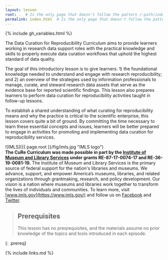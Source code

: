```yaml
---
layout: lesson
root: .  # Is the only page that doesn't follow the pattern /:path/index.html
permalink: index.html  # Is the only page that doesn't follow the pattern /:path/index.html
---
```


{% include gh_variables.html %}

The Data Curation for Reproducibility Curriculum aims to provide learners working in research data support roles with the practical knowledge and skills to properly execute data curation workflows that uphold the highest standard of data quality.

The goal of this introductory lesson is to give learners: 1) the foundational knowledge needed to understand and engage with research reproducibility; and 2) an overview of the strategies used by information professionals to manage, curate, and steward research data assets that serve as the evidence base for reported scientific findings. This lesson also prepares learners to perform data curation for reproducibility activities taught in follow-up lessons. 

To establish a shared understanding of what curating for reproducibility means and why the practice is critical to the scientific enterprise, this lesson covers quite a bit of ground. By committing the time necessary to learn these essential concepts and issues, learners will be better prepared to engage in activities for promoting and implementing data curation for reproducibility services.

![IMLS]({{ page.root }}/fig/imls.jpg "IMLS logo")  
**The CuRe Curriculum was made possible in part by the [Institute of Museum and Library Services](https://www.imls.gov/) under grants RE-87-17-0074-17 and RE-36-19-0081-19.** The Institute of Museum and Library Services is the primary source of federal support for the nation's libraries and museums. We advance, support, and empower America’s museums, libraries, and related organizations through grantmaking, research, and policy development. Our vision is a nation where museums and libraries work together to transform the lives of individuals and communities. To learn more, visit [www.imls.gov](https://www.imls.gov/) and follow us on [Facebook](https://www.facebook.com/USIMLS) and [Twitter](http://www.twitter.com/us_imls).


> ## Prerequisites
> 
> This lesson has no preqrequisites, and the materials assume no prior knowledge of the topics and tools introduced in each episode.
> 
{: .prereq}

{% include links.md %}
